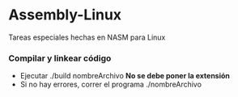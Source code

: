 # Assembly-Linux
Tareas especiales hechas en NASM para Linux

### Compilar y linkear código
- Ejecutar ./build nombreArchivo **No se debe poner la extensión**
- Si no hay errores, correr el programa ./nombreArchivo

